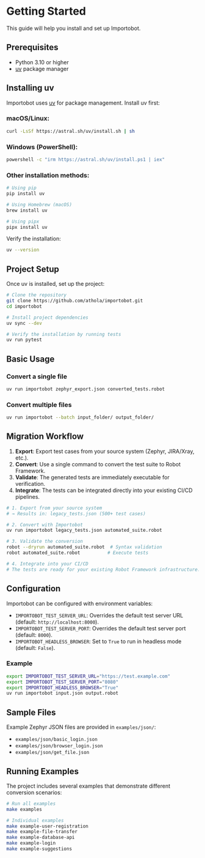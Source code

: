 # Getting Started

This guide will help you install and set up Importobot.

## Prerequisites

- Python 3.10 or higher
- [uv](https://github.com/astral-sh/uv) package manager

## Installing uv

Importobot uses [uv](https://github.com/astral-sh/uv) for package management. Install uv first:

### macOS/Linux:
```bash
curl -LsSf https://astral.sh/uv/install.sh | sh
```

### Windows (PowerShell):
```bash
powershell -c "irm https://astral.sh/uv/install.ps1 | iex"
```

### Other installation methods:
```bash
# Using pip
pip install uv

# Using Homebrew (macOS)
brew install uv

# Using pipx
pipx install uv
```

Verify the installation:
```bash
uv --version
```

## Project Setup

Once uv is installed, set up the project:

```bash
# Clone the repository
git clone https://github.com/athola/importobot.git
cd importobot

# Install project dependencies
uv sync --dev

# Verify the installation by running tests
uv run pytest
```

## Basic Usage

### Convert a single file
```bash
uv run importobot zephyr_export.json converted_tests.robot
```

### Convert multiple files
```bash
uv run importobot --batch input_folder/ output_folder/
```

## Migration Workflow

1. **Export**: Export test cases from your source system (Zephyr, JIRA/Xray, etc.).
2. **Convert**: Use a single command to convert the test suite to Robot Framework.
3. **Validate**: The generated tests are immediately executable for verification.
4. **Integrate**: The tests can be integrated directly into your existing CI/CD pipelines.

```bash
# 1. Export from your source system
# → Results in: legacy_tests.json (500+ test cases)

# 2. Convert with Importobot
uv run importobot legacy_tests.json automated_suite.robot

# 3. Validate the conversion
robot --dryrun automated_suite.robot  # Syntax validation
robot automated_suite.robot          # Execute tests

# 4. Integrate into your CI/CD
# The tests are ready for your existing Robot Framework infrastructure.
```

## Configuration

Importobot can be configured with environment variables:

- `IMPORTOBOT_TEST_SERVER_URL`: Overrides the default test server URL (default: `http://localhost:8000`).
- `IMPORTOBOT_TEST_SERVER_PORT`: Overrides the default test server port (default: `8000`).
- `IMPORTOBOT_HEADLESS_BROWSER`: Set to `True` to run in headless mode (default: `False`).

### Example
```bash
export IMPORTOBOT_TEST_SERVER_URL="https://test.example.com"
export IMPORTOBOT_TEST_SERVER_PORT="8080"
export IMPORTOBOT_HEADLESS_BROWSER="True"
uv run importobot input.json output.robot
```

## Sample Files

Example Zephyr JSON files are provided in `examples/json/`:
- `examples/json/basic_login.json`
- `examples/json/browser_login.json`
- `examples/json/get_file.json`

## Running Examples

The project includes several examples that demonstrate different conversion scenarios:

```bash
# Run all examples
make examples

# Individual examples
make example-user-registration
make example-file-transfer
make example-database-api
make example-login
make example-suggestions
```
